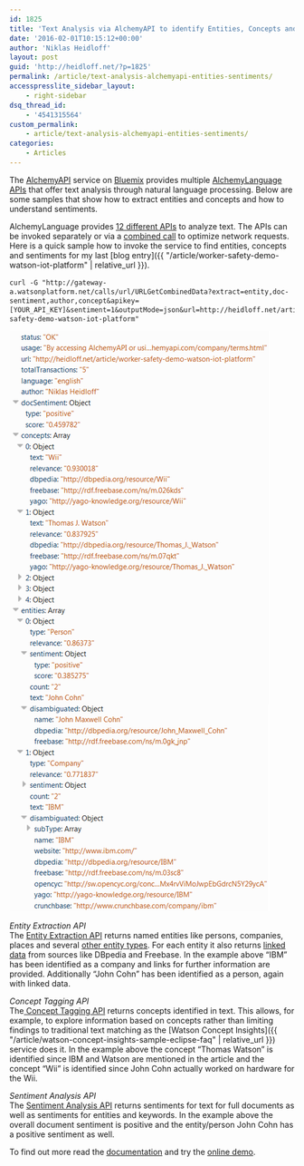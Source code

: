 ```yaml
---
id: 1825
title: 'Text Analysis via AlchemyAPI to identify Entities, Concepts and Sentiments'
date: '2016-02-01T10:15:12+00:00'
author: 'Niklas Heidloff'
layout: post
guid: 'http://heidloff.net/?p=1825'
permalink: /article/text-analysis-alchemyapi-entities-sentiments/
accesspresslite_sidebar_layout:
    - right-sidebar
dsq_thread_id:
    - '4541315564'
custom_permalink:
    - article/text-analysis-alchemyapi-entities-sentiments/
categories:
    - Articles
---
```


The [AlchemyAPI](https://console.ng.bluemix.net/catalog/services/alchemyapi/) service on [Bluemix](https://bluemix.net) provides multiple [AlchemyLanguage APIs](http://www.alchemyapi.com/products/alchemylanguage) that offer text analysis through natural language processing. Below are some samples that show how to extract entities and concepts and how to understand sentiments.

AlchemyLanguage provides [12 different APIs](http://www.alchemyapi.com/products/alchemylanguage) to analyze text. The APIs can be invoked separately or via a [combined call](http://www.alchemyapi.com/api/combined/urls.html) to optimize network requests. Here is a quick sample how to invoke the service to find entities, concepts and sentiments for my last [blog entry]({{ "/article/worker-safety-demo-watson-iot-platform" | relative_url }}).

```
curl -G "http://gateway-a.watsonplatform.net/calls/url/URLGetCombinedData?extract=entity,doc-sentiment,author,concept&apikey=[YOUR_API_KEY]&sentiment=1&outputMode=json&url=http://heidloff.net/article/worker-safety-demo-watson-iot-platform"
```

![image](/assets/img/2016/02/alchemy.png)

*Entity Extraction API*  
The [Entity Extraction API](http://www.alchemyapi.com/products/alchemylanguage/entity-extraction) returns named entities like persons, companies, places and several [other entity types](http://go.alchemyapi.com/hs-fs/hub/396516/file-2576982340-xls/AlchemyAPI-EntityTypesandSubtypes.xls). For each entity it also returns [linked data](http://www.alchemyapi.com/products/alchemylanguage/linked-data) from sources like DBpedia and Freebase. In the example above “IBM” has been identified as a company and links for further information are provided. Additionally “John Cohn” has been identified as a person, again with linked data.

*Concept Tagging API*  
The[ Concept Tagging API](http://www.alchemyapi.com/products/alchemylanguage/concept-tagging) returns concepts identified in text. This allows, for example, to explore information based on concepts rather than limiting findings to traditional text matching as the [Watson Concept Insights]({{ "/article/watson-concept-insights-sample-eclipse-faq" | relative_url }}) service does it. In the example above the concept “Thomas Watson” is identified since IBM and Watson are mentioned in the article and the concept “Wii” is identified since John Cohn actually worked on hardware for the Wii.

*Sentiment Analysis API*  
The [Sentiment Analysis API](http://www.alchemyapi.com/products/alchemylanguage/sentiment-analysis) returns sentiments for text for full documents as well as sentiments for entities and keywords. In the example above the overall document sentiment is positive and the entity/person John Cohn has a positive sentiment as well.

To find out more read the [documentation](http://www.alchemyapi.com/products/alchemylanguage) and try the [online demo](http://www.alchemyapi.com/products/demo/alchemylanguage).